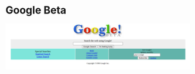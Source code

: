 # Google Beta
![Google](https://raw.githubusercontent.com/Kodluyoruz/taskforce/main/css/cssodev3/figures/googlehomepage.png)